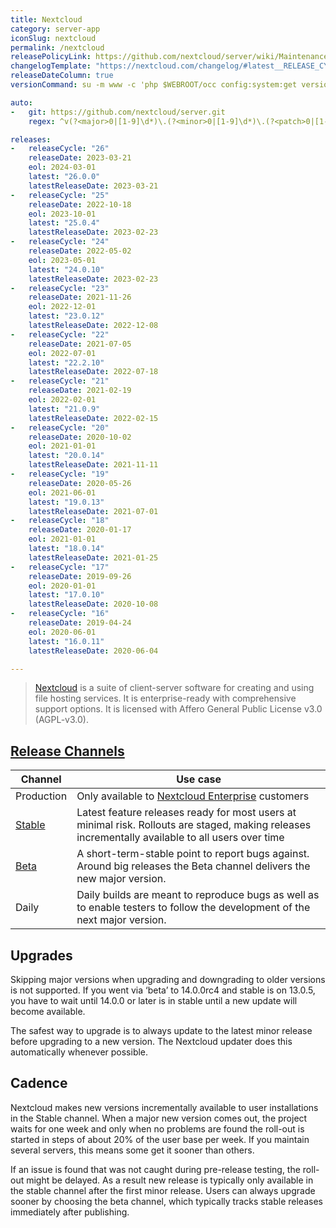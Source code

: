 ```yaml
---
title: Nextcloud
category: server-app
iconSlug: nextcloud
permalink: /nextcloud
releasePolicyLink: https://github.com/nextcloud/server/wiki/Maintenance-and-Release-Schedule
changelogTemplate: "https://nextcloud.com/changelog/#latest__RELEASE_CYCLE__"
releaseDateColumn: true
versionCommand: su -m www -c 'php $WEBROOT/occ config:system:get version'

auto:
-   git: https://github.com/nextcloud/server.git
    regex: ^v(?<major>0|[1-9]\d*)\.(?<minor>0|[1-9]\d*)\.(?<patch>0|[1-9]\d*)$

releases:
-   releaseCycle: "26"
    releaseDate: 2023-03-21
    eol: 2024-03-01
    latest: "26.0.0"
    latestReleaseDate: 2023-03-21
-   releaseCycle: "25"
    releaseDate: 2022-10-18
    eol: 2023-10-01
    latest: "25.0.4"
    latestReleaseDate: 2023-02-23
-   releaseCycle: "24"
    releaseDate: 2022-05-02
    eol: 2023-05-01
    latest: "24.0.10"
    latestReleaseDate: 2023-02-23
-   releaseCycle: "23"
    releaseDate: 2021-11-26
    eol: 2022-12-01
    latest: "23.0.12"
    latestReleaseDate: 2022-12-08
-   releaseCycle: "22"
    releaseDate: 2021-07-05
    eol: 2022-07-01
    latest: "22.2.10"
    latestReleaseDate: 2022-07-18
-   releaseCycle: "21"
    releaseDate: 2021-02-19
    eol: 2022-02-01
    latest: "21.0.9"
    latestReleaseDate: 2022-02-15
-   releaseCycle: "20"
    releaseDate: 2020-10-02
    eol: 2021-01-01
    latest: "20.0.14"
    latestReleaseDate: 2021-11-11
-   releaseCycle: "19"
    releaseDate: 2020-05-26
    eol: 2021-06-01
    latest: "19.0.13"
    latestReleaseDate: 2021-07-01
-   releaseCycle: "18"
    releaseDate: 2020-01-17
    eol: 2021-01-01
    latest: "18.0.14"
    latestReleaseDate: 2021-01-25
-   releaseCycle: "17"
    releaseDate: 2019-09-26
    eol: 2020-01-01
    latest: "17.0.10"
    latestReleaseDate: 2020-10-08
-   releaseCycle: "16"
    releaseDate: 2019-04-24
    eol: 2020-06-01
    latest: "16.0.11"
    latestReleaseDate: 2020-06-04

---
```


> [Nextcloud](https://nextcloud.com/) is a suite of client-server software for creating and using file hosting services. It is enterprise-ready with comprehensive support options. It is licensed with Affero General Public License v3.0 (AGPL-v3.0).

## [Release Channels][channels]

Channel|Use case
-------|--------
Production | Only available to [Nextcloud Enterprise][enterprise] customers
[Stable][stable]   | Latest feature releases ready for most users at minimal risk. Rollouts are staged, making releases incrementally available to all users over time
[Beta][beta]       | A short-term-stable point to report bugs against. Around big releases the Beta channel delivers the new major version.
Daily     | Daily builds are meant to reproduce bugs as well as to enable testers to follow the development of the next major version.

## Upgrades

Skipping major versions when upgrading and downgrading to older versions is not supported. If you went via ‘beta’ to 14.0.0rc4 and stable is on 13.0.5, you have to wait until 14.0.0 or later is in stable until a new update will become available.

The safest way to upgrade is to always update to the latest minor release before upgrading to a new version. The Nextcloud updater does this automatically whenever possible.

## Cadence

Nextcloud makes new versions incrementally available to user installations in the Stable channel. When a major new version comes out, the project waits for one week and only when no problems are found the roll-out is started in steps of about 20% of the user base per week. If you maintain several servers, this means some get it sooner than others.

If an issue is found that was not caught during pre-release testing, the roll-out might be delayed. As a result new release is typically only available in the stable channel after the first minor release. Users can always upgrade sooner by choosing the beta channel, which typically tracks stable releases immediately after publishing.

[stable]: https://nextcloud.com/install/
[enterprise]: https://nextcloud.com/enterprise/ "Nextcloud Enterprise"
[beta]: https://download.nextcloud.com/server/prereleases/ "Beta releases"
[channels]: https://nextcloud.com/release-channels/
